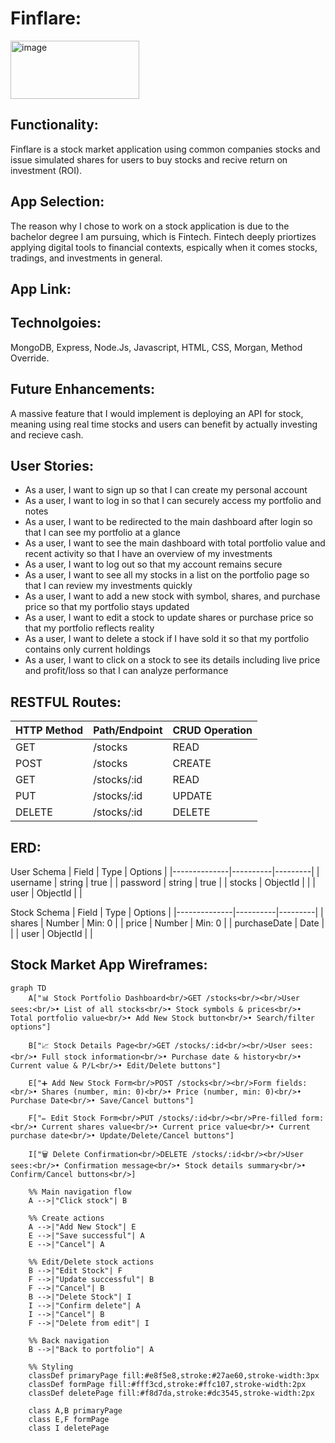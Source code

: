 
# Finflare:
<img width="206" height="93" alt="image" src="https://github.com/user-attachments/assets/2fc46329-5390-45e2-b720-696a6a5cf1e1" />

## Functionality:
Finflare is a stock market application using common companies stocks and issue simulated shares for users to buy stocks and recive return on investment (ROI). 

## App Selection:
The reason why I chose to work on a stock application is due to the bachelor degree I am pursuing, which is Fintech. Fintech deeply priortizes applying digital tools to financial contexts, espically when it comes stocks, tradings, and investments in general. 

## App Link:

## Technolgoies:
MongoDB, Express, Node.Js, Javascript, HTML, CSS, Morgan, Method Override.

## Future Enhancements:
A massive feature that I would implement is deploying an API for stock, meaning using real time stocks and users can benefit by actually investing and recieve cash.

## User Stories:
- As a user, I want to sign up so that I can create my personal account
- As a user, I want to log in so that I can securely access my portfolio and notes
- As a user, I want to be redirected to the main dashboard after login so that I can see my portfolio at a glance
- As a user, I want to see the main dashboard with total portfolio value and recent activity so that I have an overview of my investments
- As a user, I want to log out so that my account remains secure
- As a user, I want to see all my stocks in a list on the portfolio page so that I can review my investments quickly
- As a user, I want to add a new stock with symbol, shares, and purchase price so that my portfolio stays updated
- As a user, I want to edit a stock to update shares or purchase price so that my portfolio reflects reality
- As a user, I want to delete a stock if I have sold it so that my portfolio contains only current holdings
- As a user, I want to click on a stock to see its details including live price and profit/loss so that I can analyze performance

## RESTFUL Routes:
| HTTP Method | Path/Endpoint             | CRUD Operation |
|-------------|---------------------------|----------------|
| GET         | /stocks                   | READ           |
| POST        | /stocks                   | CREATE         |
| GET         | /stocks/:id               | READ           |
| PUT         | /stocks/:id               | UPDATE         |
| DELETE      | /stocks/:id               | DELETE         |

## ERD:
User Schema
| Field        | Type     | Options |
|--------------|----------|---------|
| username     | string   | true    |
| password     | string   | true    |
| stocks       | ObjectId |         |
| user         | ObjectId |         |

Stock Schema
| Field        | Type     | Options |
|--------------|----------|---------|
| shares       | Number   | Min: 0  |
| price        | Number   | Min: 0  |
| purchaseDate | Date     |         |
| user         | ObjectId |         |

## Stock Market App Wireframes:
```mermaid
graph TD
    A["📊 Stock Portfolio Dashboard<br/>GET /stocks<br/><br/>User sees:<br/>• List of all stocks<br/>• Stock symbols & prices<br/>• Total portfolio value<br/>• Add New Stock button<br/>• Search/filter options"] 
    
    B["📈 Stock Details Page<br/>GET /stocks/:id<br/><br/>User sees:<br/>• Full stock information<br/>• Purchase date & history<br/>• Current value & P/L<br/>• Edit/Delete buttons"]
    
    E["➕ Add New Stock Form<br/>POST /stocks<br/><br/>Form fields:<br/>• Shares (number, min: 0)<br/>• Price (number, min: 0)<br/>• Purchase Date<br/>• Save/Cancel buttons"]
    
    F["✏️ Edit Stock Form<br/>PUT /stocks/:id<br/><br/>Pre-filled form:<br/>• Current shares value<br/>• Current price value<br/>• Current purchase date<br/>• Update/Delete/Cancel buttons"]
    
    I["🗑️ Delete Confirmation<br/>DELETE /stocks/:id<br/><br/>User sees:<br/>• Confirmation message<br/>• Stock details summary<br/>• Confirm/Cancel buttons<br/>]

    %% Main navigation flow
    A -->|"Click stock"| B
    
    %% Create actions
    A -->|"Add New Stock"| E
    E -->|"Save successful"| A
    E -->|"Cancel"| A
    
    %% Edit/Delete stock actions
    B -->|"Edit Stock"| F
    F -->|"Update successful"| B
    F -->|"Cancel"| B
    B -->|"Delete Stock"| I
    I -->|"Confirm delete"| A
    I -->|"Cancel"| B
    F -->|"Delete from edit"| I
    
    %% Back navigation
    B -->|"Back to portfolio"| A

    %% Styling
    classDef primaryPage fill:#e8f5e8,stroke:#27ae60,stroke-width:3px
    classDef formPage fill:#fff3cd,stroke:#ffc107,stroke-width:2px
    classDef deletePage fill:#f8d7da,stroke:#dc3545,stroke-width:2px
    
    class A,B primaryPage
    class E,F formPage
    class I deletePage
